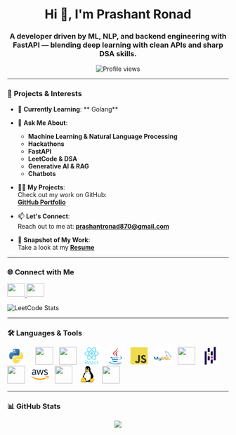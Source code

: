<h1 align="center">Hi 👋, I'm Prashant Ronad</h1>
<h3 align="center">
  A developer driven by ML, NLP, and backend engineering with FastAPI — blending deep learning with clean APIs and sharp DSA skills.
</h3>

<p align="center">
  <img src="https://komarev.com/ghpvc/?username=prashant-tech870&label=Profile%20views&color=0e75b6&style=flat" alt="Profile views" />
</p>

---

### 🚀 **Projects & Interests**
  
- 🌱 **Currently Learning**: ** Golang**  
  
- 💬 **Ask Me About**:  
  - **Machine Learning & Natural Language Processing**
  - **Hackathons**
  - **FastAPI**  
  - **LeetCode & DSA**  
  - **Generative AI & RAG**  
  - **Chatbots**  
    
  
- 👨‍💻 **My Projects**:  
  Check out my work on GitHub:  
  [**GitHub Portfolio**](https://github.com/PRASHANT-tech870)  

- 📫 **Let's Connect**:  
  Reach out to me at: [**prashantronad870@gmail.com**](mailto:prashantronad870@gmail.com)  

- 📄 **Snapshot of My Work**:  
  Take a look at my [**Resume**](https://drive.google.com/file/d/1bVDCNdGWkp-2Rw3yokQ7dBHxEQxg9ClO/view?usp=sharing)
---

### 🌐 Connect with Me
<p align="left">
  <a href="https://linkedin.com/in/prashant-ronad" target="_blank">
    <img src="https://raw.githubusercontent.com/rahuldkjain/github-profile-readme-generator/master/src/images/icons/Social/linked-in-alt.svg" height="30" width="40" />
  </a>
  <a href="https://www.leetcode.com/prashant-tech870" target="_blank">
    <img src="https://raw.githubusercontent.com/rahuldkjain/github-profile-readme-generator/master/src/images/icons/Social/leet-code.svg" height="30" width="40" />
  </a>
</p>

<!-- ✅ LeetCode Profile Embed -->
<div align="left">
  
  ![LeetCode Stats](https://leetcard.jacoblin.cool/tech-870?theme=catppuccinMocha&font=Andada%20Pro&ext=heatmap)
</div>



---

### 🛠️ Languages & Tools
<p align="left">
  <a href="https://www.python.org" target="_blank"><img src="https://raw.githubusercontent.com/devicons/devicon/master/icons/python/python-original.svg" width="40" height="40" style="margin-right: 20px;"/></a>
  <a href="https://pytorch.org/" target="_blank"><img src="https://www.vectorlogo.zone/logos/pytorch/pytorch-icon.svg" width="40" height="40" style="margin-right: 10px;"/></a>
  <a href="https://fastapi.tiangolo.com/" target="_blank"><img src="https://cdn.jsdelivr.net/gh/devicons/devicon/icons/fastapi/fastapi-original.svg" width="40" height="40" style="margin-right: 10px;"/></a>
  <a href="https://reactjs.org/" target="_blank"><img src="https://raw.githubusercontent.com/devicons/devicon/master/icons/react/react-original-wordmark.svg" width="40" height="40" style="margin-right: 10px;"/></a>
  <a href="https://www.java.com" target="_blank"><img src="https://raw.githubusercontent.com/devicons/devicon/master/icons/java/java-original.svg" width="40" height="40" style="margin-right: 10px;"/></a>
  <a href="https://developer.mozilla.org/en-US/docs/Web/JavaScript" target="_blank"><img src="https://raw.githubusercontent.com/devicons/devicon/master/icons/javascript/javascript-original.svg" width="40" height="40" style="margin-right: 10px;"/></a>
  <a href="https://www.mysql.com/" target="_blank"><img src="https://raw.githubusercontent.com/devicons/devicon/master/icons/mysql/mysql-original-wordmark.svg" width="40" height="40" style="margin-right: 10px;"/></a>
  <a href="https://www.sqlite.org/" target="_blank"><img src="https://www.vectorlogo.zone/logos/sqlite/sqlite-icon.svg" width="40" height="40" style="margin-right: 10px;"/></a>
  <a href="https://pandas.pydata.org/" target="_blank"><img src="https://raw.githubusercontent.com/devicons/devicon/master/icons/pandas/pandas-original.svg" width="40" height="40" style="margin-right: 10px;"/></a>
  <a href="https://git-scm.com/" target="_blank"><img src="https://www.vectorlogo.zone/logos/git-scm/git-scm-icon.svg" width="40" height="40" style="margin-right: 10px;"/></a>
  <a href="https://aws.amazon.com" target="_blank"><img src="https://raw.githubusercontent.com/devicons/devicon/master/icons/amazonwebservices/amazonwebservices-original-wordmark.svg" width="40" height="40" style="margin-right: 10px;"/></a>
  <a href="https://heroku.com" target="_blank"><img src="https://www.vectorlogo.zone/logos/heroku/heroku-icon.svg" width="40" height="40" style="margin-right: 10px;"/></a>
  <a href="https://www.linux.org/" target="_blank"><img src="https://raw.githubusercontent.com/devicons/devicon/master/icons/linux/linux-original.svg" width="40" height="40" style="margin-right: 10px;"/></a>
  <a href="https://postman.com" target="_blank"><img src="https://www.vectorlogo.zone/logos/getpostman/getpostman-icon.svg" width="40" height="40" style="margin-right: 10px;"/></a>
</p>




---

### 📊 GitHub Stats
<p align="center">
  <img src="https://github-readme-stats.vercel.app/api/top-langs?username=prashant-tech870&show_icons=true&locale=en&layout=compact" />
</p>
